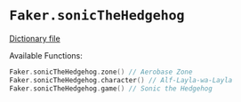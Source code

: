 # `Faker.sonicTheHedgehog`

[Dictionary file](../src/main/resources/locales/en/sonic_the_hedgehog.yml)

Available Functions:  
```kotlin
Faker.sonicTheHedgehog.zone() // Aerobase Zone
Faker.sonicTheHedgehog.character() // Alf-Layla-wa-Layla
Faker.sonicTheHedgehog.game() // Sonic the Hedgehog
```
